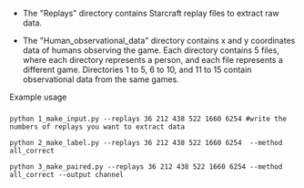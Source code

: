 - The "Replays" directory contains Starcraft replay files to extract raw data.
  
- The "Human_observational_data" directory contains x and y coordinates data of humans observing the game.
  Each directory contains 5 files, where each directory represents a person, and each file represents a different game.
  Directories 1 to 5, 6 to 10, and 11 to 15 contain observational data from the same games.



Example usage
###
```
python 1_make_input.py --replays 36 212 438 522 1660 6254 #write the numbers of replays you want to extract data

python 2_make_label.py --replays 36 212 438 522 1660 6254  --method all_correct

python 3_make_paired.py --replays 36 212 438 522 1660 6254 --method all_correct --output channel
